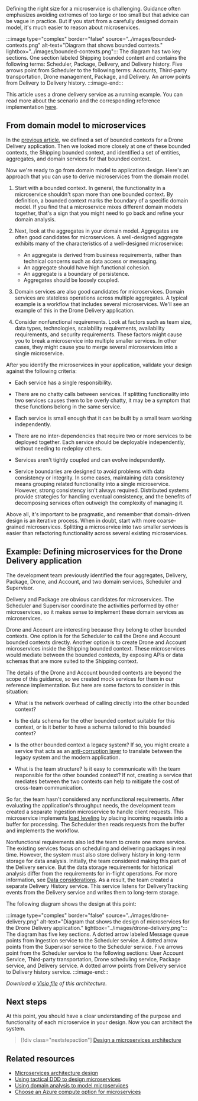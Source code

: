 Defining the right size for a microservice is challenging. Guidance often emphasizes avoiding extremes of too large or too small but that advice can be vague in practice. But if you start from a carefully designed domain model, it's much easier to reason about microservices.

:::image type="complex" border="false" source="../images/bounded-contexts.png" alt-text="Diagram that shows bounded contexts." lightbox="../images/bounded-contexts.png":::
   The diagram has two key sections. One section labeled Shipping bounded content and contains the following terms: Scheduler, Package, Delivery, and Delivery history. Five arrows point from Scheduler to the following terms: Accounts, Third-party transportation, Drone management, Package, and Delivery. An arrow points from Delivery to Delivery history.
:::image-end:::

This article uses a drone delivery service as a running example. You can read more about the scenario and the corresponding reference implementation [here](../design/index.yml).

## From domain model to microservices

In the [previous article](./domain-analysis.md), we defined a set of bounded contexts for a Drone Delivery application. Then we looked more closely at one of these bounded contexts, the Shipping bounded context, and identified a set of entities, aggregates, and domain services for that bounded context.

Now we're ready to go from domain model to application design. Here's an approach that you can use to derive microservices from the domain model.

1. Start with a bounded context. In general, the functionality in a microservice shouldn't span more than one bounded context. By definition, a bounded context marks the boundary of a specific domain model. If you find that a microservice mixes different domain models together, that's a sign that you might need to go back and refine your domain analysis.

1. Next, look at the aggregates in your domain model. Aggregates are often good candidates for microservices. A well-designed aggregate exhibits many of the characteristics of a well-designed microservice:

    - An aggregate is derived from business requirements, rather than technical concerns such as data access or messaging.
    - An aggregate should have high functional cohesion.
    - An aggregate is a boundary of persistence.
    - Aggregates should be loosely coupled.

1. Domain services are also good candidates for microservices. Domain services are stateless operations across multiple aggregates. A typical example is a workflow that includes several microservices. We'll see an example of this in the Drone Delivery application.

1. Consider nonfunctional requirements. Look at factors such as team size, data types, technologies, scalability requirements, availability requirements, and security requirements. These factors might cause you to break a microservice into multiple smaller services. In other cases, they might cause you to merge several microservices into a single microservice.

After you identify the microservices in your application, validate your design against the following criteria:

- Each service has a single responsibility.

- There are no chatty calls between services. If splitting functionality into two services causes them to be overly chatty, it may be a symptom that these functions belong in the same service.

- Each service is small enough that it can be built by a small team working independently.

- There are no inter-dependencies that require two or more services to be deployed together. Each service should be deployable independently, without needing to redeploy others.

- Services aren't tightly coupled and can evolve independently.

- Service boundaries are designed to avoid problems with data consistency or integrity. In some cases, maintaining data consistency means grouping related functionality into a single microservice. However, strong consistency isn't always required. Distributed systems provide strategies for handling eventual consistency, and the benefits of decomposing services often outweigh the complexity of managing it.

Above all, it's important to be pragmatic, and remember that domain-driven design is an iterative process. When in doubt, start with more coarse-grained microservices. Splitting a microservice into two smaller services is easier than refactoring functionality across several existing microservices.

## Example: Defining microservices for the Drone Delivery application

The development team previously identified the four aggregates, Delivery, Package, Drone, and Account, and two domain services, Scheduler and Supervisor.

Delivery and Package are obvious candidates for microservices. The Scheduler and Supervisor coordinate the activities performed by other microservices, so it makes sense to implement these domain services as microservices.

Drone and Account are interesting because they belong to other bounded contexts. One option is for the Scheduler to call the Drone and Account bounded contexts directly. Another option is to create Drone and Account microservices inside the Shipping bounded context. These microservices would mediate between the bounded contexts, by exposing APIs or data schemas that are more suited to the Shipping context.

The details of the Drone and Account bounded contexts are beyond the scope of this guidance, so we created mock services for them in our reference implementation. But here are some factors to consider in this situation:

- What is the network overhead of calling directly into the other bounded context?

- Is the data schema for the other bounded context suitable for this context, or is it better to have a schema tailored to this bounded context?

- Is the other bounded context a legacy system? If so, you might create a service that acts as an [anti-corruption layer](../../patterns/anti-corruption-layer.yml) to translate between the legacy system and the modern application.

- What is the team structure? Is it easy to communicate with the team responsible for the other bounded context? If not, creating a service that mediates between the two contexts can help to mitigate the cost of cross-team communication.

So far, the team hasn't considered any nonfunctional requirements. After evaluating the application's throughput needs, the development team created a separate Ingestion microservice to handle client requests. This microservice implements [load leveling](../../patterns/queue-based-load-leveling.yml) by placing incoming requests into a buffer for processing. The Scheduler then reads requests from the buffer and implements the workflow.

Nonfunctional requirements also led the team to create one more service. The existing services focus on scheduling and delivering packages in real time. However, the system must also store delivery history in long-term storage for data analysis. Initially, the team considered making this part of the Delivery service. But the data storage requirements for historical analysis differ from the requirements for in-flight operations. For more information, see [Data considerations](../design/data-considerations.yml). As a result, the team created a separate Delivery History service. This service listens for DeliveryTracking events from the Delivery service and writes them to long-term storage.

The following diagram shows the design at this point:

:::image type="complex" border="false" source="../images/drone-delivery.png" alt-text="Diagram that shows the design of microservices for the Drone Delivery application." lightbox="../images/drone-delivery.png":::
   The diagram has five key sections. A dotted arrow labeled Message queue points from Ingestion service to the Scheduler service. A dotted arrow points from the Supervisor service to the Scheduler service. Five arrows point from the Scheduler service to the following sections: User Account Service, Third-party transportation, Drone scheduling service, Package service, and Delivery service. A dotted arrow points from Delivery service to Delivery history service.
:::image-end:::

*Download a [Visio file](https://arch-center.azureedge.net/microservice-boundaries.vsdx) of this architecture.*

## Next steps

At this point, you should have a clear understanding of the purpose and functionality of each microservice in your design. Now you can architect the system.

> [!div class="nextstepaction"]
> [Design a microservices architecture](../design/index.yml)

## Related resources

- [Microservices architecture design](../../guide/architecture-styles/microservices.md)
- [Using tactical DDD to design microservices](tactical-ddd.yml)
- [Using domain analysis to model microservices](domain-analysis.md)
- [Choose an Azure compute option for microservices](../../microservices/design/compute-options.md)
